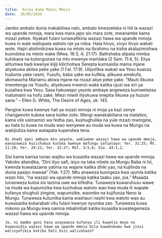 ```yaml
---
title:  Kulea Kama Mzazi Mmoja
date:  20/05/2019
---
```


Jambo ambalo dunia inakabiliwa nalo, ambalo limezoeleka ni hili la wazazi wa upande mmoja, mara kwa mara japo sio mara zote, mwanamke kama mzazi pekee. Nyakati fulani tunawafikiria wazazi hawa wa upande mmoja kuwa ni wale waliopata watoto nje ya ndoa. Hata hivyo, sivyo ilivyo wakati wote. Hajiri alishinikizwa kuwa na mtoto na Ibrahimu na kisha akalazimishwa kuondoka na mtoto wake (Mwa. 16:3, 4; 21:17). Bathsheba alipata mimba kutokana na kutongozwa na mtu mwenye mamlaka (2 Sam. 11:4, 5). Eliya alitumwa hadi kwenye kijiji kilichoitwa Serepta kumsaidia mama mjane aliyekuwa akilea peke yake (1 Fal. 17:9). Ulipofikia wakati wa Yesu kuanza huduma yake rasmi, Yusufu, baba yake wa kufikia, alikuwa amekufa, akimwacha Mariamu akiwa mjane na mzazi aliye peke yake. “Mauti ilikuwa imemtenga na Yusufu, aliyekuwa mwenzi wake katika ujuzi wa siri ya kuzaliwa kwa Yesu. Sasa hakuwepo yeyote ambaye angeweza kumwelezea matumaini na hofu zake. Miezi miwili iliyokuwa imepita ilikuwa ya huzuni sana.” – Ellen G. White, The Desire of Ages, uk. 145.

Pengine kuwa kwenye hali ya mzazi mmoja ni moja ya kazi zenye changamoto kubwa sana kuliko zote. Wengi wanakabiliana na matatizo, kama vile usimamizi wa fedha zao, kushughulika na yule mzazi mwingine, au hata tu kuwa na muda wao wenyewe au muda wa kuwa na Mungu na wakijiuliza kama watapata kupendwa tena.

`Ni ahadi gani ambazo mtu yeyote, wakiwemo wazazi hawa wa upande mmoja, wanazoweza kuzichukua kutoka kwenye mafungu yafuatayo: Yer. 31:25; Mt. 11:28; Yer. 29:11; Yer. 32:27; Mit. 3:5,6; Isa. 43:1,2.`

Sisi kama kanisa tunao wajibu wa kusaidia wazazi hawa wa upande mmoja. Yakobo aliandika, “Dini iliyo safi, isiyo na taka mbele za Mungu Baba ni hii, kwenda kuwatazama yatima na wajane katika dhiki yao, na kujilinda na dunia pasipo mawaa” (Yak. 1:27). Mtu anaweza kuongeza kwa ujumla katika wazo hilo, “na wazazi wa upande mmoja katika taabu yao, pia.” Msaada tunaoweza kutoa sio lazima uwe wa kifedha. Tunaweza kuwaruhusu wawe na muda wa kupumzika kwa kuchukua watoto wao kwa muda ili wapate kufanya shughuli zingine, wapumzike, waombe na kujifunza Neno la Mungu. Tunaweza kutumika kama washauri nasihi kwa watoto wao au kuwasaidia kukarabati vitu fulani kwenye nyumba zao. Tunaweza kuwa mikono ya Mungu kwa namna mbalimbali katika kusaidia kuwategemeza wazazi hawa wa upande mmoja.

`Je, ni mambo gani hasa unayoweza kufanya ili kuwatia moyo na kuwasaidia wazazi hawa wa upande mmoja bila kuwahukumu kwa jinsi walivyofikia katika hali hizi walizonazo?`
